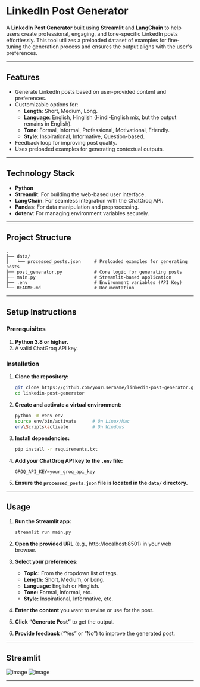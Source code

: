 # LinkedIn Post Generator

A **LinkedIn Post Generator** built using **Streamlit** and **LangChain** to help users create professional, engaging, and tone-specific LinkedIn posts effortlessly. This tool utilizes a preloaded dataset of examples for fine-tuning the generation process and ensures the output aligns with the user's preferences.

---

## Features

- Generate LinkedIn posts based on user-provided content and preferences.
- Customizable options for:
  - **Length**: Short, Medium, Long.
  - **Language**: English, Hinglish (Hindi-English mix, but the output remains in English).
  - **Tone**: Formal, Informal, Professional, Motivational, Friendly.
  - **Style**: Inspirational, Informative, Question-based.
- Feedback loop for improving post quality.
- Uses preloaded examples for generating contextual outputs.

---

## Technology Stack

- **Python**
- **Streamlit**: For building the web-based user interface.
- **LangChain**: For seamless integration with the ChatGroq API.
- **Pandas**: For data manipulation and preprocessing.
- **dotenv**: For managing environment variables securely.

---

## Project Structure

```plaintext
.
├── data/
│   └── processed_posts.json     # Preloaded examples for generating posts
├── post_generator.py            # Core logic for generating posts
├── main.py                      # Streamlit-based application
├── .env                         # Environment variables (API Key)
└── README.md                    # Documentation
```

---

## Setup Instructions

### Prerequisites

1. **Python 3.8 or higher.**
2. A valid ChatGroq API key.

### Installation

1. **Clone the repository:**

   ```bash
   git clone https://github.com/yourusername/linkedin-post-generator.git
   cd linkedin-post-generator
   ```

2. **Create and activate a virtual environment:**

   ```bash
   python -m venv env
   source env/bin/activate      # On Linux/Mac
   env\Scripts\activate         # On Windows
   ```

3. **Install dependencies:**

   ```bash
   pip install -r requirements.txt
   ```

4. **Add your ChatGroq API key to the `.env` file:**

   ```plaintext
   GROQ_API_KEY=your_groq_api_key
   ```

5. **Ensure the `processed_posts.json` file is located in the `data/` directory.**

---

## Usage

1. **Run the Streamlit app:**

   ```bash
   streamlit run main.py
   ```

2. **Open the provided URL** (e.g., http://localhost:8501) in your web browser.
3. **Select your preferences:**
   - **Topic:** From the dropdown list of tags.
   - **Length:** Short, Medium, or Long.
   - **Language:** English or Hinglish.
   - **Tone:** Formal, Informal, etc.
   - **Style:** Inspirational, Informative, etc.
4. **Enter the content** you want to revise or use for the post.
5. **Click “Generate Post”** to get the output.
6. **Provide feedback** (“Yes” or “No”) to improve the generated post.

---

## Streamlit

![image](https://github.com/user-attachments/assets/33b2ee8a-f9bf-4a59-b145-9f9e8cff2dc8)
![image](https://github.com/user-attachments/assets/dd560d70-57e6-40ac-8e31-2fd7f631b782)

---
